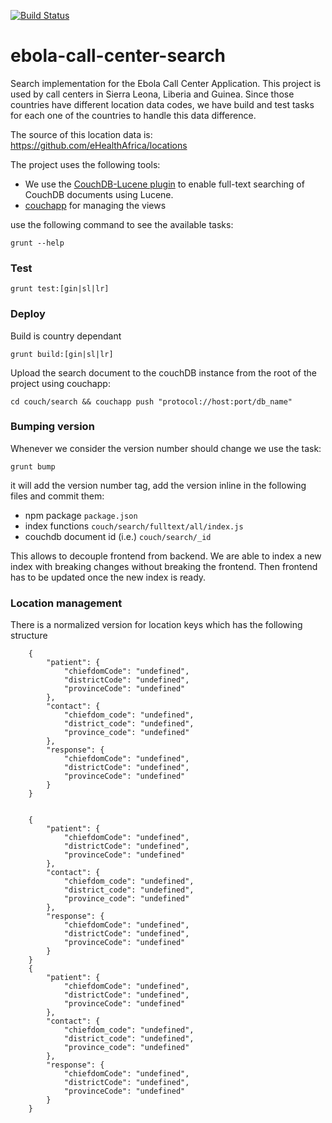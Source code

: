 [![Build Status](https://travis-ci.org/eHealthAfrica/ebola-call-center-search.svg?branch=sprintly%2Fitem%2F724)](https://travis-ci.org/eHealthAfrica/ebola-call-center-search)

ebola-call-center-search
========================

Search implementation for the Ebola Call Center Application.
This project is used by call centers in Sierra Leona, Liberia and Guinea.
Since those countries have different location data codes, we have build and test tasks
for each one of the countries to handle this data difference.

The source of this location data is: https://github.com/eHealthAfrica/locations

The project uses the following tools:

- We use the [CouchDB-Lucene plugin](https://github.com/rnewson/couchdb-lucene) to enable full-text searching of CouchDB documents using Lucene.
- [couchapp]( https://github.com/couchapp/couchapp) for managing the views


use the following command to see the available tasks:

```shell
grunt --help
```

### Test

```shell
grunt test:[gin|sl|lr]
```

### Deploy

Build is country dependant

```shell
grunt build:[gin|sl|lr]
```

Upload the search document to the couchDB instance
from the root of the project using couchapp:

```shell
cd couch/search && couchapp push "protocol://host:port/db_name"
```

### Bumping version

Whenever we consider the version number should change we use the task:

```shell
grunt bump
```

it will add the version number tag, add the version inline in the following files and commit them:
- npm package `package.json`
- index functions `couch/search/fulltext/all/index.js`
- couchdb document id (i.e.) `couch/search/_id`

This allows to decouple frontend from backend. We are able to
index a new index with breaking changes without breaking the frontend.
Then frontend has to be updated once the new index is ready.


### Location management

There is a normalized version for location keys which has the following structure

        {
            "patient": {
                "chiefdomCode": "undefined",
                "districtCode": "undefined",
                "provinceCode": "undefined"
            },
            "contact": {
                "chiefdom_code": "undefined",
                "district_code": "undefined",
                "province_code": "undefined"
            },
            "response": {
                "chiefdomCode": "undefined",
                "districtCode": "undefined",
                "provinceCode": "undefined"
            }
        }


        {
            "patient": {
                "chiefdomCode": "undefined",
                "districtCode": "undefined",
                "provinceCode": "undefined"
            },
            "contact": {
                "chiefdom_code": "undefined",
                "district_code": "undefined",
                "province_code": "undefined"
            },
            "response": {
                "chiefdomCode": "undefined",
                "districtCode": "undefined",
                "provinceCode": "undefined"
            }
        }
        {
            "patient": {
                "chiefdomCode": "undefined",
                "districtCode": "undefined",
                "provinceCode": "undefined"
            },
            "contact": {
                "chiefdom_code": "undefined",
                "district_code": "undefined",
                "province_code": "undefined"
            },
            "response": {
                "chiefdomCode": "undefined",
                "districtCode": "undefined",
                "provinceCode": "undefined"
            }
        }


